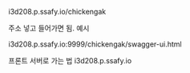 i3d208.p.ssafy.io/chickengak

주소 넣고 들어가면 됨.
예시

i3d208.p.ssafy.io:9999/chickengak/swagger-ui.html

프론트 서버로 가는 법
i3d208.p.ssafy.io
